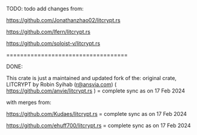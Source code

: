 TODO:
todo add changes from:

https://github.com/Jonathanzhao02/litcrypt.rs

https://github.com/lfern/litcrypt.rs

https://github.com/soloist-v/litcrypt.rs

===================================

DONE:

This crate is just a maintained and updated fork of the: 
original crate, LITCRYPT by Robin Syihab (r@ansvia.com) ( https://github.com/anvie/litcrypt.rs ) = complete sync as on 17 Feb 2024

with merges from: 

https://github.com/Kudaes/litcrypt.rs = complete sync as on 17 Feb 2024

https://github.com/ehuff700/litcrypt.rs = complete sync as on 17 Feb 2024




